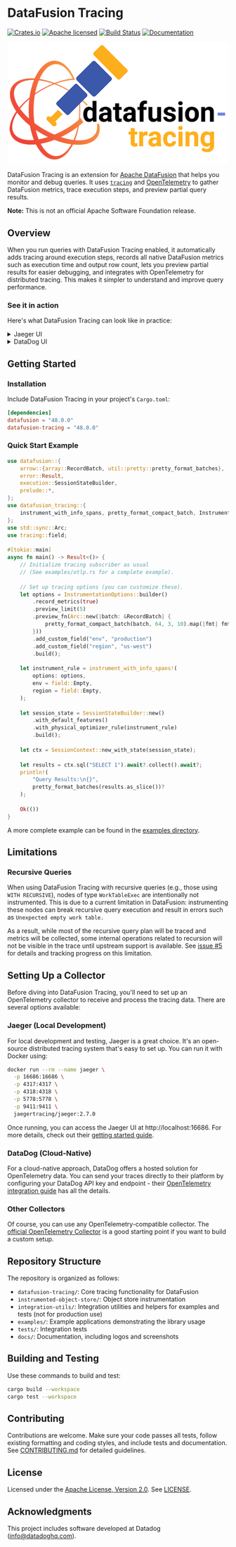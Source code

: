 # DataFusion Tracing

[![Crates.io][crates-badge]][crates-url]
[![Apache licensed][license-badge]][license-url]
[![Build Status][actions-badge]][actions-url]
[![Documentation][docs-badge]][docs-url]

[crates-badge]: https://img.shields.io/crates/v/datafusion-tracing.svg
[crates-url]: https://crates.io/crates/datafusion-tracing
[license-badge]: https://img.shields.io/badge/license-Apache%20v2-blue.svg
[license-url]: https://github.com/datafusion-contrib/datafusion-tracing/blob/main/LICENSE
[actions-badge]: https://github.com/datafusion-contrib/datafusion-tracing/actions/workflows/ci.yml/badge.svg
[actions-url]: https://github.com/datafusion-contrib/datafusion-tracing/actions?query=branch%3Amain
[docs-badge]: https://docs.rs/datafusion-tracing/badge.svg
[docs-url]: https://docs.rs/datafusion-tracing


<img src="https://raw.githubusercontent.com/datafusion-contrib/datafusion-tracing/main/docs/logo/logo.png" width="512" alt="logo"/>

<!-- 
This section below is auto-generated from the `datafusion-tracing` crate documentation.
To regenerate it, run the following command from the repository root:
```bash
cargo install cargo-rdme
cargo rdme --readme-path README.md --workspace-project datafusion-tracing
```
-->
<!-- cargo-rdme start -->

DataFusion Tracing is an extension for [Apache DataFusion](https://datafusion.apache.org/) that helps you monitor and debug queries. It uses [`tracing`](https://docs.rs/tracing/latest/tracing/) and [OpenTelemetry](https://opentelemetry.io/) to gather DataFusion metrics, trace execution steps, and preview partial query results.

**Note:** This is not an official Apache Software Foundation release.

## Overview

When you run queries with DataFusion Tracing enabled, it automatically adds tracing around execution steps, records all native DataFusion metrics such as execution time and output row count, lets you preview partial results for easier debugging, and integrates with OpenTelemetry for distributed tracing. This makes it simpler to understand and improve query performance.

### See it in action

Here's what DataFusion Tracing can look like in practice:

<details>
<summary>Jaeger UI</summary>

![Jaeger UI screenshot](https://raw.githubusercontent.com/datafusion-contrib/datafusion-tracing/main/datafusion-tracing/docs/screenshots/jaeger.png)
</details>

<details>
<summary>DataDog UI</summary>

![DataDog UI screenshot](https://raw.githubusercontent.com/datafusion-contrib/datafusion-tracing/main/datafusion-tracing/docs/screenshots/datadog.png)
</details>

## Getting Started

### Installation

Include DataFusion Tracing in your project's `Cargo.toml`:

```toml
[dependencies]
datafusion = "48.0.0"
datafusion-tracing = "48.0.0"
```

### Quick Start Example

```rust
use datafusion::{
    arrow::{array::RecordBatch, util::pretty::pretty_format_batches},
    error::Result,
    execution::SessionStateBuilder,
    prelude::*,
};
use datafusion_tracing::{
    instrument_with_info_spans, pretty_format_compact_batch, InstrumentationOptions,
};
use std::sync::Arc;
use tracing::field;

#[tokio::main]
async fn main() -> Result<()> {
    // Initialize tracing subscriber as usual
    // (See examples/otlp.rs for a complete example).

    // Set up tracing options (you can customize these).
    let options = InstrumentationOptions::builder()
        .record_metrics(true)
        .preview_limit(5)
        .preview_fn(Arc::new(|batch: &RecordBatch| {
            pretty_format_compact_batch(batch, 64, 3, 10).map(|fmt| fmt.to_string())
        }))
        .add_custom_field("env", "production")
        .add_custom_field("region", "us-west")
        .build();

    let instrument_rule = instrument_with_info_spans!(
        options: options,
        env = field::Empty,
        region = field::Empty,
    );

    let session_state = SessionStateBuilder::new()
        .with_default_features()
        .with_physical_optimizer_rule(instrument_rule)
        .build();

    let ctx = SessionContext::new_with_state(session_state);

    let results = ctx.sql("SELECT 1").await?.collect().await?;
    println!(
        "Query Results:\n{}",
        pretty_format_batches(results.as_slice())?
    );

    Ok(())
}
```

A more complete example can be found in the [examples directory](https://github.com/datafusion-contrib/datafusion-tracing/tree/main/examples).

## Limitations

### Recursive Queries

When using DataFusion Tracing with recursive queries (e.g., those using `WITH RECURSIVE`), nodes of type `WorkTableExec` are intentionally not instrumented. This is due to a current limitation in DataFusion: instrumenting these nodes can break recursive query execution and result in errors such as `Unexpected empty work table.`

As a result, while most of the recursive query plan will be traced and metrics will be collected, some internal operations related to recursion will not be visible in the trace until upstream support is available. See [issue #5](https://github.com/datafusion-contrib/datafusion-tracing/issues/5) for details and tracking progress on this limitation.

<!-- cargo-rdme end -->

## Setting Up a Collector

Before diving into DataFusion Tracing, you'll need to set up an OpenTelemetry collector to receive and process the tracing data. There are several options available:

### Jaeger (Local Development)

For local development and testing, Jaeger is a great choice. It's an open-source distributed tracing system that's easy to set up. You can run it with Docker using:

```bash
docker run --rm --name jaeger \
  -p 16686:16686 \
  -p 4317:4317 \
  -p 4318:4318 \
  -p 5778:5778 \
  -p 9411:9411 \
  jaegertracing/jaeger:2.7.0
```

Once running, you can access the Jaeger UI at http://localhost:16686. For more details, check out their [getting started guide](https://www.jaegertracing.io/docs/latest/getting-started/).

### DataDog (Cloud-Native)

For a cloud-native approach, DataDog offers a hosted solution for OpenTelemetry data. You can send your traces directly to their platform by configuring your DataDog API key and endpoint - their [OpenTelemetry integration guide](https://docs.datadoghq.com/opentelemetry/#send-opentelemetry-data-to-datadog) has all the details.

### Other Collectors

Of course, you can use any OpenTelemetry-compatible collector. The [official OpenTelemetry Collector](https://opentelemetry.io/docs/collector/) is a good starting point if you want to build a custom setup.

## Repository Structure

The repository is organized as follows:
- `datafusion-tracing/`: Core tracing functionality for DataFusion
- `instrumented-object-store/`: Object store instrumentation
- `integration-utils/`: Integration utilities and helpers for examples and tests (not for production use)
- `examples/`: Example applications demonstrating the library usage
- `tests/`: Integration tests
- `docs/`: Documentation, including logos and screenshots

## Building and Testing

Use these commands to build and test:

```bash
cargo build --workspace
cargo test --workspace
```

## Contributing

Contributions are welcome. Make sure your code passes all tests, follow existing formatting and coding styles, and include tests and documentation. See [CONTRIBUTING.md](https://github.com/datafusion-contrib/datafusion-tracing/blob/main/CONTRIBUTING.md) for detailed guidelines.

## License

Licensed under the [Apache License, Version 2.0](http://www.apache.org/licenses/LICENSE-2.0). See [LICENSE](https://github.com/datafusion-contrib/datafusion-tracing/blob/main/LICENSE).

## Acknowledgments

This project includes software developed at Datadog (<info@datadoghq.com>).
